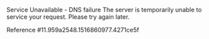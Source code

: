 Service Unavailable - DNS failure The server is temporarily unable to service your request. Please try again later.

Reference #11.959a2548.1516860977.4271ce5f